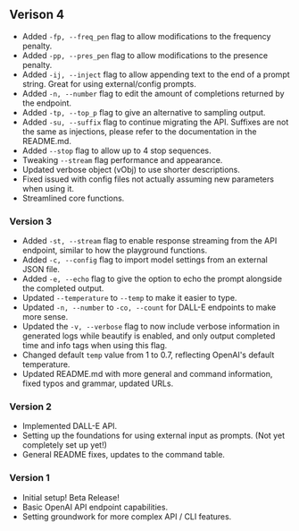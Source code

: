 ## Verison 4

-   Added `-fp, --freq_pen` flag to allow modifications to the frequency penalty.
-   Added `-pp, --pres_pen` flag to allow modifications to the presence penalty.
-   Added `-ij, --inject` flag to allow appending text to the end of a prompt string. Great for using external/config prompts.
-   Added `-n, --number` flag to edit the amount of completions returned by the endpoint.
-   Added `-tp, --top_p` flag to give an alternative to sampling output.
-   Added `-su, --suffix` flag to continue migrating the API. Suffixes are not the same as injections, please refer to the documentation in the README.md.
-   Added `--stop` flag to allow up to 4 stop sequences.
-   Tweaking `--stream` flag performance and appearance.
-   Updated verbose object (vObj) to use shorter descriptions.
-   Fixed issued with config files not actually assuming new parameters when using it.
-   Streamlined core functions.

### Version 3

-   Added `-st, --stream` flag to enable response streaming from the API endpoint, similar to how the playground functions.
-   Added `-c, --config` flag to import model settings from an external JSON file.
-   Added `-e, --echo` flag to give the option to echo the prompt alongside the completed output.
-   Updated `--temperature` to `--temp` to make it easier to type.
-   Updated `-n, --number` to `-co, --count` for DALL-E endpoints to make more sense.
-   Updated the `-v, --verbose` flag to now include verbose information in generated logs while beautify is enabled, and only output completed time and info tags when using this flag.
-   Changed default `temp` value from 1 to 0.7, reflecting OpenAI's default temperature.
-   Updated README.md with more general and command information, fixed typos and grammar, updated URLs.

### Version 2

-   Implemented DALL-E API.
-   Setting up the foundations for using external input as prompts. (Not yet completely set up yet!)
-   General README fixes, updates to the command table.

### Version 1

-   Initial setup! Beta Release!
-   Basic OpenAI API endpoint capabilities.
-   Setting groundwork for more complex API / CLI features.
